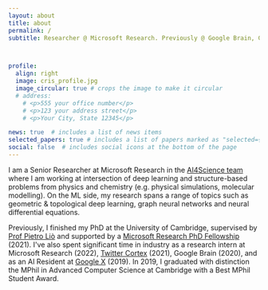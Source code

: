 ```yaml
---
layout: about
title: about
permalink: /
subtitle: Researcher @ Microsoft Research. Previously @ Google Brain, Google X, Twitter Cortex.



profile:
  align: right
  image: cris_profile.jpg
  image_circular: true # crops the image to make it circular
  # address: 
    # <p>555 your office number</p>
    # <p>123 your address street</p>
    # <p>Your City, State 12345</p>

news: true  # includes a list of news items
selected_papers: true # includes a list of papers marked as "selected={true}"
social: false  # includes social icons at the bottom of the page
---
```


I am a Senior Researcher at Microsoft Research in the [AI4Science team](https://www.microsoft.com/en-us/research/lab/microsoft-research-ai4science/) where I am working at intersection of deep learning and structure-based problems from physics and chemistry (e.g. physical simulations, molecular modelling). On the ML side, my research spans a range of topics such as geometric & topological deep learning, graph neural networks and neural differential equations.

Previously, I finished my PhD at the University of Cambridge, supervised by
[Prof Pietro Liò](https://www.cl.cam.ac.uk/~pl219/) and supported by a [Microsoft Research PhD Fellowship](https://www.microsoft.com/en-us/research/academic-program/phd-fellowship/#!people) (2021). I've also spent significant time in industry as a research intern at Microsoft Research (2022), [Twitter Cortex](https://cortex.twitter.com/) (2021), Google Brain (2020), and as an AI Resident at [Google X](https://x.company/) (2019). In 2019, I graduated with distinction the MPhil in Advanced Computer Science at Cambridge with a Best MPhil Student Award. 